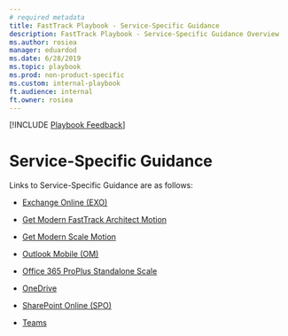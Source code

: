 ```yaml
---  
# required metadata  
title: FastTrack Playbook - Service-Specific Guidance 
description: FastTrack Playbook - Service-Specific Guidance Overview
ms.author: rosiea  
manager: eduardod  
ms.date: 6/28/2019  
ms.topic: playbook  
ms.prod: non-product-specific  
ms.custom: internal-playbook  
ft.audience: internal  
ft.owner: rosiea
---  
```

[!INCLUDE [Playbook Feedback](./includes/questions-feedback.md)]  

# Service-Specific Guidance

Links to Service-Specific Guidance are as follows:

- [Exchange Online (EXO)](https://microsoft.sharepoint.com/:w:/r/teams/ftccm/opsplaybook/_layouts/15/Doc.aspx?sourcedoc=%7B1D405B72-D7CB-4C51-A782-3E923E531EBF%7D&file=EXO%20FY19%20Supplemental%20Guidance.docx&action=default&mobileredirect=truel)

- [Get Modern FastTrack Architect Motion](./service-specific-get-modern-fta.md) 

- [Get Modern Scale Motion](./service-specific-get-modern-scale.md)

- [Outlook Mobile (OM)](https://microsoft.sharepoint.com/:w:/r/teams/ftccm/opsplaybook/_layouts/15/Doc.aspx?sourcedoc=%7BE175B979-A9FA-496B-98EA-CE96B4CF6111%7D&file=FTC%20Delivery%20Outlook%20Mobile%20Playbook.docx&action=default&mobileredirect=true)

- [Office 365 ProPlus Standalone Scale](./service-specific-opp-standalone.md)

- [OneDrive](https://microsoft.sharepoint.com/:w:/r/teams/ftccm/opsplaybook/_layouts/15/Doc.aspx?sourcedoc=%7B3FE7867F-5111-4AA1-81DB-112DD1DE71AC%7D&file=OneDrive%20Delivery%20Process.docx&action=default&mobileredirect=true)

- [SharePoint Online (SPO)](https://microsoft.sharepoint.com/:w:/r/teams/ftccm/opsplaybook/_layouts/15/Doc.aspx?sourcedoc=%7BDDDAEB4F-8C2C-476B-AC7B-CD7FFF2C6856%7D&file=SharePoint%20Delivery%20Process.docx&action=default&mobileredirect=true)

- [Teams](https://aka.ms/ftteamsplaybook)

